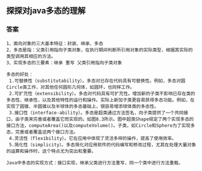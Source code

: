 
## 探探对java多态的理解

### 答案

	1、面向对象的三大基本特征：封装、继承、多态
	2、多态是指：父类引用指向子类对象，在执行期间判断所引用对象的实际类型，根据其实际的类型调用其相应的方法。
	3、实现多态的三要素：继承 重写 父类引用指向子类对象

	多态的好处：
     1.可替换性（substitutability）。多态对已存在代码具有可替换性。例如，多态对圆Circle类工作，对其他任何圆形几何体，如圆环，也同样工作。
	 2.可扩充性（extensibility）。多态对代码具有可扩充性。增加新的子类不影响已存在类的多态性、继承性，以及其他特性的运行和操作。实际上新加子类更容易获得多态功能。例如，在实现了圆锥、半圆锥以及半球体的多态基础上，很容易增添球体类的多态性。
	 3.接口性（interface-ability）。多态是超类通过方法签名，向子类提供了一个共同接口，由子类来完善或者覆盖它而实现的。如图8.3所示。图中超类Shape规定了两个实现多态的接口方法，computeArea()以及computeVolume()。子类，如Circle和Sphere为了实现多态，完善或者覆盖这两个接口方法。
	 4.灵活性（flexibility）。它在应用中体现了灵活多样的操作，提高了使用效率。
	 5.简化性（simplicity）。多态简化对应用软件的代码编写和修改过程，尤其在处理大量对象的运算和操作时，这个特点尤为突出和重要。
	
	Java中多态的实现方式：接口实现，继承父类进行方法重写，同一个类中进行方法重载。
